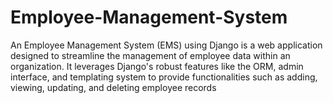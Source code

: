 # Employee-Management-System
An Employee Management System (EMS) using Django is a web application designed to streamline the management of employee data within an organization. It leverages Django's robust features like the ORM, admin interface, and templating system to provide functionalities such as adding, viewing, updating, and deleting employee records
